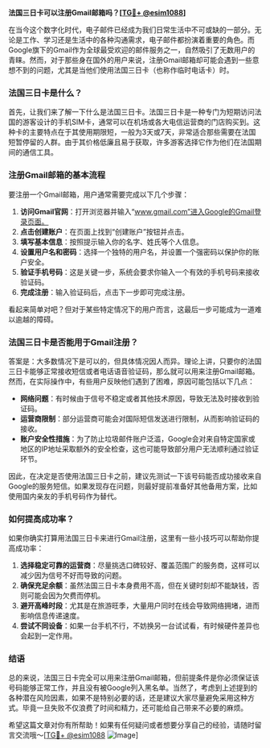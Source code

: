 **法国三日卡可以注册Gmail邮箱吗？[[TG💪+ @esim1088](https://t.me/s/esim1088)]**

在当今这个数字化时代，电子邮件已经成为我们日常生活中不可或缺的一部分。无论是工作、学习还是生活中的各种沟通需求，电子邮件都扮演着重要的角色。而Google旗下的Gmail作为全球最受欢迎的邮件服务之一，自然吸引了无数用户的青睐。然而，对于那些身在国外的用户来说，注册Gmail邮箱却可能会遇到一些意想不到的问题，尤其是当他们使用法国三日卡（也称作临时电话卡）时。

### 法国三日卡是什么？

首先，让我们来了解一下什么是法国三日卡。法国三日卡是一种专门为短期访问法国的游客设计的手机SIM卡，通常可以在机场或各大电信运营商的门店购买到。这种卡的主要特点在于其使用期限短，一般为3天或7天，非常适合那些需要在法国短暂停留的人群。由于其价格低廉且易于获取，许多游客选择它作为他们在法国期间的通信工具。

### 注册Gmail邮箱的基本流程

要注册一个Gmail邮箱，用户通常需要完成以下几个步骤：

1. **访问Gmail官网**：打开浏览器并输入“www.gmail.com”进入Google的Gmail登录页面。
2. **点击创建账户**：在页面上找到“创建账户”按钮并点击。
3. **填写基本信息**：按照提示输入你的名字、姓氏等个人信息。
4. **设置用户名和密码**：选择一个独特的用户名，并设置一个强密码以保护你的账户安全。
5. **验证手机号码**：这是关键一步，系统会要求你输入一个有效的手机号码来接收验证码。
6. **完成注册**：输入验证码后，点击下一步即可完成注册。

看起来简单对吧？但对于某些特定情况下的用户而言，这最后一步可能成为一道难以逾越的障碍。

### 法国三日卡是否能用于Gmail注册？

答案是：大多数情况下是可以的，但具体情况因人而异。理论上讲，只要你的法国三日卡能够正常接收短信或者电话语音验证码，那么就可以用来注册Gmail邮箱。然而，在实际操作中，有些用户反映他们遇到了困难，原因可能包括以下几点：

- **网络问题**：有时候由于信号不稳定或者其他技术原因，导致无法及时接收到验证码。
- **运营商限制**：部分运营商可能会对国际短信发送进行限制，从而影响验证码的接收。
- **账户安全性措施**：为了防止垃圾邮件账户泛滥，Google会对来自特定国家或地区的IP地址采取额外的安全检查，这也可能导致部分用户无法顺利通过验证环节。

因此，在决定是否使用法国三日卡之前，建议先测试一下该号码能否成功接收来自Google的服务短信。如果发现存在问题，则最好提前准备好其他备用方案，比如使用国内亲友的手机号码作为替代。

### 如何提高成功率？

如果你确实打算用法国三日卡来进行Gmail注册，这里有一些小技巧可以帮助你提高成功率：

1. **选择稳定可靠的运营商**：尽量挑选口碑较好、覆盖范围广的服务商，这样可以减少因为信号不好而导致的问题。
2. **确保充足余额**：虽然法国三日卡本身费用不高，但在关键时刻却不能缺钱，否则可能会因为欠费而停机。
3. **避开高峰时段**：尤其是在旅游旺季，大量用户同时在线会导致网络拥堵，进而影响信息传递速度。
4. **尝试不同设备**：如果一台手机不行，不妨换另一台试试看，有时候硬件差异也会起到一定作用。

### 结语

总的来说，法国三日卡完全可以用来注册Gmail邮箱，但前提条件是你必须保证该号码能够正常工作，并且没有被Google列入黑名单。当然了，考虑到上述提到的各种潜在风险因素，如果不是特别必要的话，还是建议大家尽量避免采用这种方式。毕竟一旦失败不仅浪费了时间和精力，还可能给自己带来不必要的麻烦。

希望这篇文章对你有所帮助！如果有任何疑问或者想要分享自己的经验，请随时留言交流哦～[[TG💪+ @esim1088](https://t.me/s/esim1088) ![Image](https://i.postimg.cc/4NQfJmqS/Snipaste-2025-05-13-00-14-12.png)]
